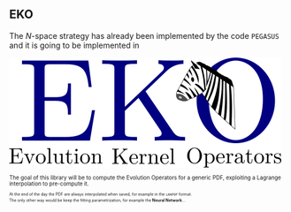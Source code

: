 ## EKO

The $N$-space strategy has already been implemented by the code `PEGASUS` and it
is going to be implemented in

<img src="assets/eko.png" alt="EKO">

<p style="font-size: 0.7em">
  The goal of this library will be to compute the Evolution Operators for a
  generic PDF, exploiting a Lagrange interpolation to pre-compute it.
</p>
<p style="font-size: 0.5em; margin-bottom: 0.2em">
At the end of the day the PDF are always interpolated when saved, for example in
the <code>LHAPDF</code> format.
</p>
<p style="font-size: 0.5em; margin: 0">
The only other way would be keep the fitting parametrization, for example the
<strong>Neural Network</strong>...
</p>
